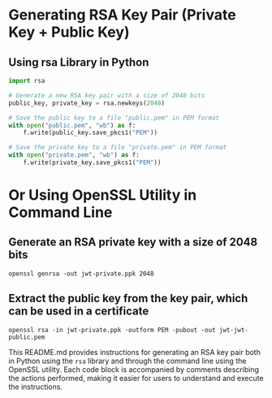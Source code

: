 # Generating RSA Key Pair (Private Key + Public Key)

## Using rsa Library in Python

```python
import rsa

# Generate a new RSA key pair with a size of 2048 bits
public_key, private_key = rsa.newkeys(2048)

# Save the public key to a file "public.pem" in PEM format
with open("public.pem", "wb") as f:
    f.write(public_key.save_pkcs1("PEM"))

# Save the private key to a file "private.pem" in PEM format
with open("private.pem", "wb") as f:
    f.write(private_key.save_pkcs1("PEM"))
```

# Or Using OpenSSL Utility in Command Line

## Generate an RSA private key with a size of 2048 bits
```
openssl genrsa -out jwt-private.ppk 2048
```

## Extract the public key from the key pair, which can be used in a certificate
```
openssl rsa -in jwt-private.ppk -outform PEM -pubout -out jwt-jwt-public.pem
```

This README.md provides instructions for generating an RSA key pair both in Python using the `rsa` library and through the command line using the OpenSSL utility. Each code block is accompanied by comments describing the actions performed, making it easier for users to understand and execute the instructions.
